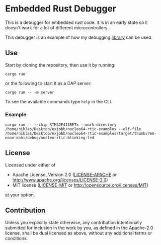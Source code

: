 # Embedded Rust Debugger
This is a debugger for embedded rust code.
It is in an early state so it doesn't work for a lot of different microcontrollers.

This debugger is an example of how my debugging [library](https://github.com/Blinningjr/rust-debug) can be used.

## Use
Start by cloning the repository, then use it by running:
```
cargo run
```
or the following to start it as a DAP server:
```
cargo run -- -m server
```

To see the available commands type `help` in the CLI.


### Example
```
cargo run -- --chip STM32F411RETx --work-directory /home/niklas/Desktop/exjobb/nucleo64-rtic-examples --elf-file /home/niklas/Desktop/exjobb/nucleo64-rtic-examples/target/thumbv7em-none-eabi/debug/nucleo-rtic-blinking-led
```

## License
Licensed under either of

 * Apache License, Version 2.0
   ([LICENSE-APACHE](LICENSE-APACHE) or http://www.apache.org/licenses/LICENSE-2.0)
 * MIT license
   ([LICENSE-MIT](LICENSE-MIT) or http://opensource.org/licenses/MIT)

at your option.


## Contribution
Unless you explicitly state otherwise, any contribution intentionally submitted
for inclusion in the work by you, as defined in the Apache-2.0 license, shall be
dual licensed as above, without any additional terms or conditions.

